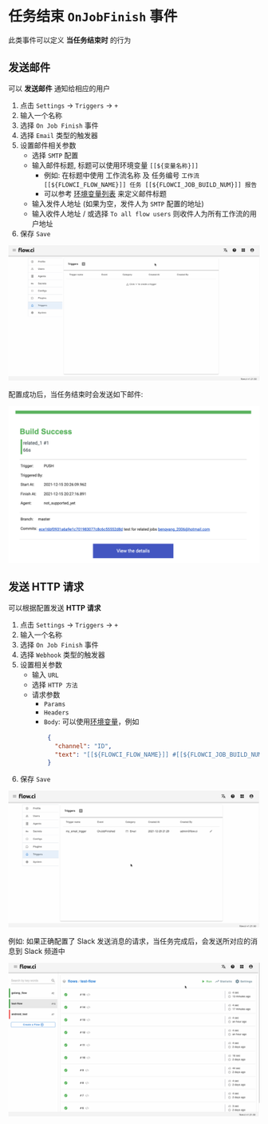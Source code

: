 # 任务结束 `OnJobFinish` 事件

此类事件可以定义 __当任务结束时__ 的行为

## 发送邮件

可以 __发送邮件__ 通知给相应的用户

1. 点击 `Settings` -> `Triggers` -> `+`
2. 输入一个名称
3. 选择 `On Job Finish` 事件
4. 选择 `Email` 类型的触发器
5. 设置邮件相关参数
   - 选择 `SMTP` 配置
   - 输入邮件标题, 标题可以使用环境变量 `[[${变量名称}]]`
     * 例如: 在标题中使用 工作流名称 及 任务编号 `工作流 [[${FLOWCI_FLOW_NAME}]] 任务 [[${FLOWCI_JOB_BUILD_NUM}]] 报告`
     * 可以参考 [环境变量列表](cn/agents/vars.md) 来定义邮件标题 
   - 输入发件人地址 (如果为空，发件人为 `SMTP` 配置的地址)
   - 输入收件人地址 / 或选择 `To all flow users` 则收件人为所有工作流的用户地址
6. 保存 `Save`

![create_email_trigger](../../images/trigger/create_job_finish_email.gif)

配置成功后，当任务结束时会发送如下邮件:

![email_sample](../../images/trigger/email_sample.png)


## 发送 HTTP 请求

可以根据配置发送 __HTTP 请求__ 

1. 点击 `Settings` -> `Triggers` -> `+`
2. 输入一个名称
3. 选择 `On Job Finish` 事件
4. 选择 `Webhook` 类型的触发器
5. 设置相关参数
   - 输入 `URL`
   - 选择 `HTTP 方法`
   - 请求参数
     * `Params`
     * `Headers`
     * `Body`: 可以使用[环境变量](cn/agents/vars.md)，例如
       ```json
        {
          "channel": "ID",
          "text": "[[${FLOWCI_FLOW_NAME}]] #[[${FLOWCI_JOB_BUILD_NUM}]] is [[${FLOWCI_JOB_STATUS}]] at [[${FLOWCI_JOB_URL}]]"
        }
       ```
6. 保存 `Save`

![create_webhook_trigger](../../images/trigger/create_job_finish_webhook.gif)

例如: 如果正确配置了 Slack 发送消息的请求，当任务完成后，会发送所对应的消息到 Slack 频道中

![send_webhook_trigger](../../images/trigger/send_job_finish_webhook.gif)